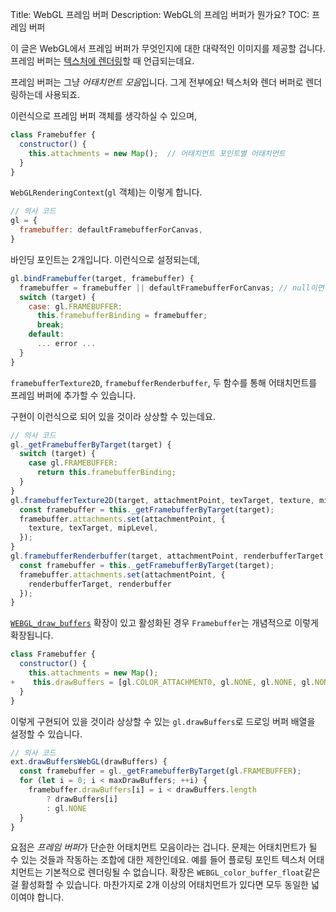 Title: WebGL 프레임 버퍼
Description: WebGL의 프레임 버퍼가 뭔가요?
TOC: 프레임 버퍼


이 글은 WebGL에서 프레임 버퍼가 무엇인지에 대한 대략적인 이미지를 제공할 겁니다.
프레임 버퍼는 [텍스처에 렌더링](webgl-render-to-texture.html)할 때 언급되는데요.

프레임 버퍼는 그냥 *어태치먼트 모음*입니다.
그게 전부에요!
텍스처와 렌더 버퍼로 렌더링하는데 사용되죠.

이런식으로 프레임 버퍼 객체를 생각하실 수 있으며,

```js
class Framebuffer {
  constructor() {
    this.attachments = new Map();  // 어태치먼트 포인트별 어태치먼트
  }
}
```

`WebGLRenderingContext`(`gl` 객체)는 이렇게 합니다.

```js
// 의사 코드
gl = {
  framebuffer: defaultFramebufferForCanvas,
}
```

바인딩 포인트는 2개입니다.
이런식으로 설정되는데,

```js
gl.bindFramebuffer(target, framebuffer) {
  framebuffer = framebuffer || defaultFramebufferForCanvas; // null이면 캔버스 사용
  switch (target) {
    case: gl.FRAMEBUFFER:
      this.framebufferBinding = framebuffer;
      break;
    default:
      ... error ...
  }
}
```

`framebufferTexture2D`, `framebufferRenderbuffer`, 두 함수를 통해 어태치먼트를 프레임 버퍼에 추가할 수 있습니다.

구현이 이런식으로 되어 있을 것이라 상상할 수 있는데요.

```js
// 의사 코드
gl._getFramebufferByTarget(target) {
  switch (target) {
    case gl.FRAMEBUFFER:
      return this.framebufferBinding;
  }
}
gl.framebufferTexture2D(target, attachmentPoint, texTarget, texture, mipLevel) {
  const framebuffer = this._getFramebufferByTarget(target);
  framebuffer.attachments.set(attachmentPoint, {
    texture, texTarget, mipLevel,
  });
}
gl.framebufferRenderbuffer(target, attachmentPoint, renderbufferTarget, renderbuffer) {
  const framebuffer = this._getFramebufferByTarget(target);
  framebuffer.attachments.set(attachmentPoint, {
    renderbufferTarget, renderbuffer
  });
}
```

[`WEBGL_draw_buffers`](https://www.khronos.org/registry/webgl/extensions/WEBGL_draw_buffers/) 확장이 있고 활성화된 경우 `Framebuffer`는 개념적으로 이렇게 확장됩니다.

```js
class Framebuffer {
  constructor() {
    this.attachments = new Map();
+    this.drawBuffers = [gl.COLOR_ATTACHMENT0, gl.NONE, gl.NONE, gl.NONE, ...];
  }
}
```

이렇게 구현되어 있을 것이라 상상할 수 있는 `gl.drawBuffers`로 드로잉 버퍼 배열을 설정할 수 있습니다.

```js
// 의사 코드
ext.drawBuffersWebGL(drawBuffers) {
  const framebuffer = gl._getFramebufferByTarget(gl.FRAMEBUFFER);
  for (let i = 0; i < maxDrawBuffers; ++i) {
    framebuffer.drawBuffers[i] = i < drawBuffers.length
        ? drawBuffers[i]
        : gl.NONE
  }
}
```

요점은 *프레임 버퍼*가 단순한 어태치먼트 모음이라는 겁니다.
문제는 어태치먼트가 될 수 있는 것들과 작동하는 조합에 대한 제한인데요.
예를 들어 플로팅 포인트 텍스처 어태치먼트는 기본적으로 렌더링될 수 없습니다.
확장은 `WEBGL_color_buffer_float`같은 걸 활성화할 수 있습니다.
마찬가지로 2개 이상의 어태치먼트가 있다면 모두 동일한 넓이여야 합니다.

